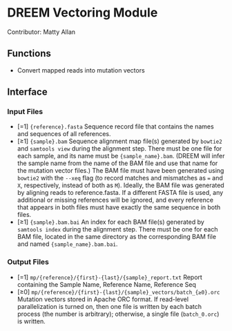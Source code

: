# DREEM Vectoring Module
Contributor: Matty Allan

## Functions
- Convert mapped reads into mutation vectors


## Interface

### Input Files
- [=1] ```{reference}.fasta``` Sequence record file that contains the names and sequences of all references.
- [≥1] ```{sample}.bam``` Sequence alignment map file(s) generated by ```bowtie2``` and ```samtools view``` during the alignment step. There must be one file for each sample, and its name must be ```{sample_name}.bam```. (DREEM will infer the sample name from the name of the BAM file and use that name for the mutation vector files.) The BAM file must have been generated using ```bowtie2``` with the ```--xeq``` flag (to record matches and mismatches as ```=``` and ```X```, respectively, instead of both as ```M```). Ideally, the BAM file was generated by aligning reads to reference.fasta. If a different FASTA file is used, any additional or missing references will be ignored, and every reference that appears in both files must have exactly the same sequence in both files.
- [≥1] ```{sample}.bam.bai``` An index for each BAM file(s) generated by ```samtools index``` during the alignment step. There must be one for each BAM file, located in the same directory as the corresponding BAM file and named ```{sample_name}.bam.bai```.

### Output Files
- [=1] ```mp/{reference}/{first}-{last}/{sample}_report.txt``` Report containing the Sample Name, Reference Name, Reference Seq
- [≥0] ```mp/{reference}/{first}-{last}/{sample}_vectors/batch_{≥0}.orc``` Mutation vectors stored in Apache ORC format. If read-level parallelization is turned on, then one file is written by each batch process (the number is arbitrary); otherwise, a single file (```batch_0.orc```) is written.
